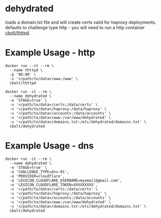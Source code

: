 # dehydrated
loads a domain.txt file and will create certs valid for haproxy deployments. defaults to challenge type http - you will need to run a http container [cbolt/thttpd](https://hub.docker.com/r/cbolt/thttpd/).

# Example Usage - http
```
docker run --it --rm \
  --name thttpd \
  -p '80:80' \
  -v '</path/to/data>/www:/www' \
  cbolt/thttpd

docker run -it --rm \
  --name dehydrated \
  -e 'STAGE=true' \
  -v '</path/to/data>/certs:/data/certs' \
  -v '</path/to/data>/haproxy:/data/haproxy' \
  -v '</path/to/data>/accounts:/data/accounts' \
  -v '</path/to/data>/www:/var/www/dehydrated' \
  -v '</path/to/data>/domains.txt:/etc/dehydrated/domains.txt' \
  cbolt/dehydrated
```

# Example Usage - dns
```
docker run -it --rm \
  --name dehydrated \
  -e 'STAGE=true' \
  -e 'CHALLENGE_TYPE=dns-01',
  -e 'PROVIDER=cloudflare',
  -e 'LEXICON_CLOUDFLARE_USERNAME=myemail@gmail.com',
  -e 'LEXICON_CLOUDFLARE_TOKEN=XXXXXXXXX',
  -v '</path/to/data>/certs:/data/certs' \
  -v '</path/to/data>/haproxy:/data/haproxy' \
  -v '</path/to/data>/accounts:/data/accounts' \
  -v '</path/to/data>/www:/var/www/dehydrated' \
  -v '</path/to/data>/domains.txt:/etc/dehydrated/domains.txt' \
  cbolt/dehydrated
```
